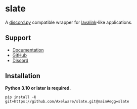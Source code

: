 # slate
A [discord.py](https://github.com/Rapptz/discord.py) compatible wrapper for [lavalink](https://github.com/freyacodes/Lavalink)-like applications.

## Support
- [Documentation](https://slate-py.readthedocs.io/)
- [GitHub](https://github.com/Axelware/slate)
- [Discord](https://discord.com/invite/w9f6NkQbde)

## Installation
**Python 3.10 or later is required.**

```shell
pip install -U git+https://github.com/Axelware/slate.git@main#egg=slate
```
